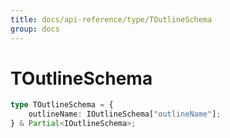 ```yaml
---
title: docs/api-reference/type/TOutlineSchema
group: docs
---
```


# TOutlineSchema

```ts
type TOutlineSchema = {
    outlineName: IOutlineSchema["outlineName"];
} & Partial<IOutlineSchema>;
```


